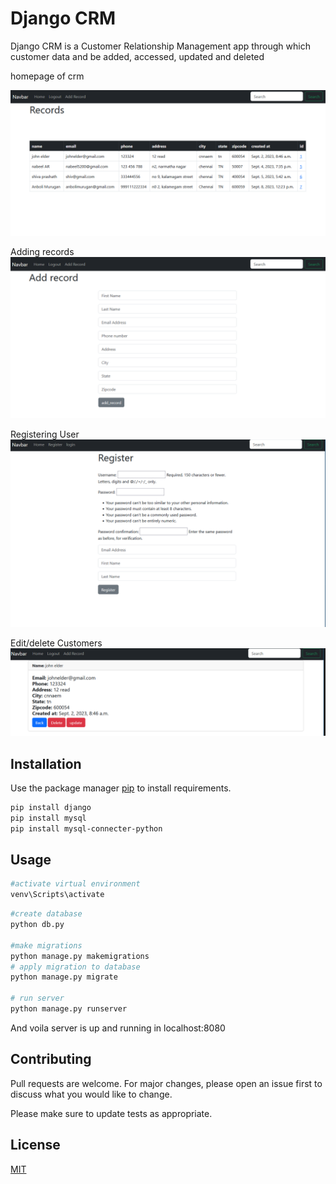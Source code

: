 # Django CRM

Django CRM is a Customer Relationship Management app through which customer data and be added, accessed, updated and deleted

homepage of crm

![homepage](./screenshots/homepage.png)

Adding records 
![homepage](./screenshots/crm_add_record.png)

Registering User
![Register_User](./screenshots/register%20user.png)

Edit/delete Customers 
![modify_User](./screenshots/view%20record.png)


## Installation

Use the package manager [pip](https://pip.pypa.io/en/stable/) to install requirements.

```bash
pip install django
pip install mysql
pip install mysql-connecter-python
```

## Usage
```bash
#activate virtual environment
venv\Scripts\activate
```
```python
#create database
python db.py

#make migrations
python manage.py makemigrations
# apply migration to database
python manage.py migrate

# run server
python manage.py runserver
```
And voila server is up and running in localhost:8080
## Contributing

Pull requests are welcome. For major changes, please open an issue first
to discuss what you would like to change.

Please make sure to update tests as appropriate.

## License

[MIT](https://choosealicense.com/licenses/mit/)
